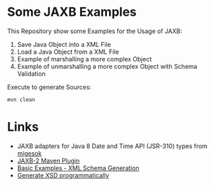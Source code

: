 Some JAXB Examples
==================

This Repository show some Examples for the Usage of JAXB:

1. Save Java Object into a XML File
2. Load a Java Object from a XML File
3. Example of marshalling a more complex Object
4. Example of unmarshalling a more complex Object with Schema Validation

Execute to generate Sources:
````
mvn clean
````

# Links #
* JAXB adapters for Java 8 Date and Time API (JSR-310) types
  from [migesok](https://github.com/migesok/jaxb-java-time-adapters)
* [JAXB-2 Maven Plugin](http://www.mojohaus.org/jaxb2-maven-plugin/Documentation/v2.2/schemagen-mojo.html)
* [Basic Examples - XML Schema Generation](http://www.mojohaus.org/jaxb2-maven-plugin/Documentation/v2.2/example_schemagen_basic.html)
* [Generate XSD programmatically](http://wiki.eclipse.org/EclipseLink/Examples/MOXy/JAXB/GenerateSchema)
